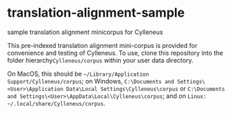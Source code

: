 # translation-alignment-sample
sample translation alignment minicorpus for Cylleneus

This pre-indexed translation alignment mini-corpus is provided for convenience and testing of Cylleneus. To use, clone this repository into 
the folder hierarchy``Cylleneus/corpus`` within your user data directory.

On MacOS, this should be ``~/Library/Application Support/Cylleneus/corpus``; on Windows, ``C:\Documents and Settings\<User>\Application Data\Local Settings\Cylleneus\corpus`` or ``C:\Documents and Settings\<User>\AppData\Local\Cylleneus\corpus``; and on ``Linux: ~/.local/share/Cylleneus/corpus``.
